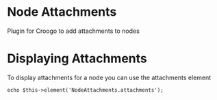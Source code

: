 # Node Attachments

Plugin for Croogo to add attachments to nodes 

# Displaying Attachments

To display attachments for a node you can use the attachments element

`echo $this->element('NodeAttachments.attachments');`
